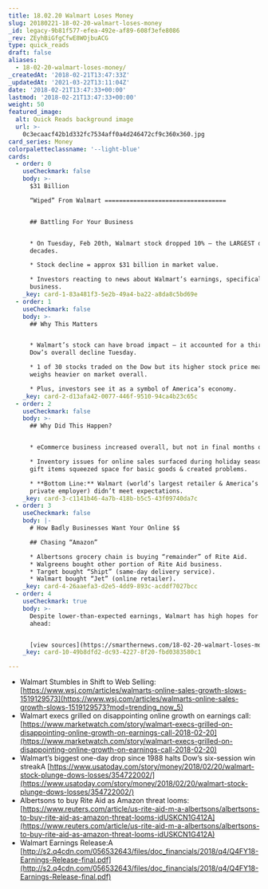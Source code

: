```yaml
---
title: 18.02.20 Walmart Loses Money
slug: 20180221-18-02-20-walmart-loses-money
_id: legacy-9b81f577-efea-492e-af89-608f3efe8086
_rev: ZEyhBiGfgCfwE8WOjbuACG
type: quick_reads
draft: false
aliases:
  - 18-02-20-walmart-loses-money/
_createdAt: '2018-02-21T13:47:33Z'
_updatedAt: '2021-03-22T13:11:04Z'
date: '2018-02-21T13:47:33+00:00'
lastmod: '2018-02-21T13:47:33+00:00'
weight: 50
featured_image:
  alt: Quick Reads background image
  url: >-
    0c3ecaacf42b1d332fc7534aff0a4d246472cf9c360x360.jpg
card_series: Money
colorpaletteclassname: '--light-blue'
cards:
  - order: 0
    useCheckmark: false
    body: >-
      $31 Billion  

      “Wiped” From Walmart ==================================


      ## Battling For Your Business


      * On Tuesday, Feb 20th, Walmart stock dropped 10% – the LARGEST drop in
      decades.

      * Stock decline = approx $31 billion in market value.

      * Investors reacting to news about Walmart’s earnings, specifically online
      business.
    _key: card-1-83a481f3-5e2b-49a4-ba22-a8da8c5bd69e
  - order: 1
    useCheckmark: false
    body: >-
      ## Why This Matters


      * Walmart’s stock can have broad impact – it accounted for a third of the
      Dow’s overall decline Tuesday.

      * 1 of 30 stocks traded on the Dow but its higher stock price means it
      weighs heavier on market overall.

      * Plus, investors see it as a symbol of America’s economy.
    _key: card-2-d13afa42-0077-446f-9510-94ca4b23c65c
  - order: 2
    useCheckmark: false
    body: >-
      ## Why Did This Happen?


      * eCommerce business increased overall, but not in final months of 2017.

      * Inventory issues for online sales surfaced during holiday season, i.e.
      gift items squeezed space for basic goods & created problems.

      * **Bottom Line:** Walmart (world’s largest retailer & America’s largest
      private employer) didn’t meet expectations.
    _key: card-3-c1141b46-4a7b-418b-b5c5-43f09740da7c
  - order: 3
    useCheckmark: false
    body: |-
      # How Badly Businesses Want Your Online $$

      ## Chasing “Amazon”

      * Albertsons grocery chain is buying “remainder” of Rite Aid.
      * Walgreens bought other portion of Rite Aid business.
      * Target bought “Shipt” (same-day delivery service).
      * Walmart bought “Jet” (online retailer).
    _key: card-4-26aaefa3-d2e5-4dd9-893c-acddf7027bcc
  - order: 4
    useCheckmark: true
    body: >-
      Despite lower-than-expected earnings, Walmart has high hopes for year
      ahead:


      [view sources](https://smarthernews.com/18-02-20-walmart-loses-money/)
    _key: card-10-49b8dfd2-dc93-4227-8f20-fbd0383580c1

---
```

* Walmart Stumbles in Shift to Web Selling: [https://www.wsj.com/articles/walmarts-online-sales-growth-slows-1519129573](https://www.wsj.com/articles/walmarts-online-sales-growth-slows-1519129573?mod=trending_now_5)
* Walmart execs grilled on disappointing online growth on earnings call: [https://www.marketwatch.com/story/walmart-execs-grilled-on-disappointing-online-growth-on-earnings-call-2018-02-20](https://www.marketwatch.com/story/walmart-execs-grilled-on-disappointing-online-growth-on-earnings-call-2018-02-20)
* Walmart’s biggest one-day drop since 1988 halts Dow’s six-session win streakA [https://www.usatoday.com/story/money/2018/02/20/walmart-stock-plunge-dows-losses/354722002/](https://www.usatoday.com/story/money/2018/02/20/walmart-stock-plunge-dows-losses/354722002/)
* Albertsons to buy Rite Aid as Amazon threat looms: [https://www.reuters.com/article/us-rite-aid-m-a-albertsons/albertsons-to-buy-rite-aid-as-amazon-threat-looms-idUSKCN1G412A](https://www.reuters.com/article/us-rite-aid-m-a-albertsons/albertsons-to-buy-rite-aid-as-amazon-threat-looms-idUSKCN1G412A)
* Walmart Earnings Release:A [http://s2.q4cdn.com/056532643/files/doc_financials/2018/q4/Q4FY18-Earnings-Release-final.pdf](http://s2.q4cdn.com/056532643/files/doc_financials/2018/q4/Q4FY18-Earnings-Release-final.pdf)